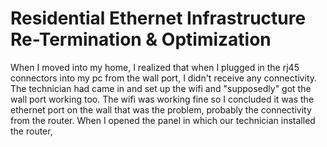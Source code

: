 # Residential Ethernet Infrastructure Re-Termination & Optimization
When I moved into my home, I realized that when I plugged in the rj45 connectors into my pc from the wall port, I didn't receive any connectivity. The technician had came in and set up the wifi and "supposedly" got the wall port working too. The wifi was working fine so I concluded it was the ethernet port on the wall that was the problem, probably the connectivity from the router. When I opened the panel in which our technician installed the router, 
